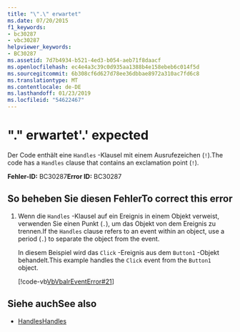 ```yaml
---
title: "\".\" erwartet"
ms.date: 07/20/2015
f1_keywords:
- bc30287
- vbc30287
helpviewer_keywords:
- BC30287
ms.assetid: 7d7b4934-b521-4ed3-b054-aeb71f8daacf
ms.openlocfilehash: ec4e4a3c39c0d935aa1388b4e158ebeb6c014f5d
ms.sourcegitcommit: 6b308cf6d627d78ee36dbbae8972a310ac7fd6c8
ms.translationtype: MT
ms.contentlocale: de-DE
ms.lasthandoff: 01/23/2019
ms.locfileid: "54622467"
---
```

# <a name="-expected"></a><span data-ttu-id="140d2-102">"." erwartet</span><span class="sxs-lookup"><span data-stu-id="140d2-102">'.' expected</span></span>
<span data-ttu-id="140d2-103">Der Code enthält eine `Handles` -Klausel mit einem Ausrufezeichen (`!`).</span><span class="sxs-lookup"><span data-stu-id="140d2-103">The code has a `Handles` clause that contains an exclamation point (`!`).</span></span>  
  
 <span data-ttu-id="140d2-104">**Fehler-ID:** BC30287</span><span class="sxs-lookup"><span data-stu-id="140d2-104">**Error ID:** BC30287</span></span>  
  
## <a name="to-correct-this-error"></a><span data-ttu-id="140d2-105">So beheben Sie diesen Fehler</span><span class="sxs-lookup"><span data-stu-id="140d2-105">To correct this error</span></span>  
  
1.  <span data-ttu-id="140d2-106">Wenn die `Handles` -Klausel auf ein Ereignis in einem Objekt verweist, verwenden Sie einen Punkt (`.`), um das Objekt von dem Ereignis zu trennen.</span><span class="sxs-lookup"><span data-stu-id="140d2-106">If the `Handles` clause refers to an event within an object, use a period (`.`) to separate the object from the event.</span></span>  
  
     <span data-ttu-id="140d2-107">In diesem Beispiel wird das `Click` -Ereignis aus dem `Button1` -Objekt behandelt.</span><span class="sxs-lookup"><span data-stu-id="140d2-107">This example handles the `Click` event from the `Button1` object.</span></span>  
  
     [!code-vb[VbVbalrEventError#21](../../visual-basic/language-reference/error-messages/codesnippet/VisualBasic/bc30287_1.vb)]  
  
## <a name="see-also"></a><span data-ttu-id="140d2-108">Siehe auch</span><span class="sxs-lookup"><span data-stu-id="140d2-108">See also</span></span>
- [<span data-ttu-id="140d2-109">Handles</span><span class="sxs-lookup"><span data-stu-id="140d2-109">Handles</span></span>](../../visual-basic/language-reference/statements/handles-clause.md)
